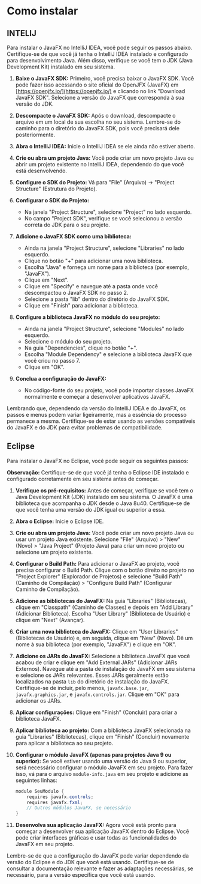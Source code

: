 # Como instalar

## INTELIJ

Para instalar o JavaFX no IntelliJ IDEA, você pode seguir os passos abaixo. Certifique-se de que você já tenha o IntelliJ IDEA instalado e configurado para desenvolvimento Java. Além disso, verifique se você tem o JDK (Java Development Kit) instalado em seu sistema.

1. **Baixe o JavaFX SDK:**
   Primeiro, você precisa baixar o JavaFX SDK. Você pode fazer isso acessando o site oficial do OpenJFX (JavaFX) em [https://openjfx.io/](https://openjfx.io/) e clicando no link "Download JavaFX SDK". Selecione a versão do JavaFX que corresponda à sua versão do JDK.

2. **Descompacte o JavaFX SDK:**
   Após o download, descompacte o arquivo em um local de sua escolha no seu sistema. Lembre-se do caminho para o diretório do JavaFX SDK, pois você precisará dele posteriormente.

3. **Abra o IntelliJ IDEA:**
   Inicie o IntelliJ IDEA se ele ainda não estiver aberto.

4. **Crie ou abra um projeto Java:**
   Você pode criar um novo projeto Java ou abrir um projeto existente no IntelliJ IDEA, dependendo do que você está desenvolvendo.

5. **Configure o SDK do Projeto:**
   Vá para "File" (Arquivo) -> "Project Structure" (Estrutura do Projeto).

6. **Configurar o SDK do Projeto:**
   - Na janela "Project Structure", selecione "Project" no lado esquerdo.
   - No campo "Project SDK", verifique se você selecionou a versão correta do JDK para o seu projeto.

7. **Adicione o JavaFX SDK como uma biblioteca:**
   - Ainda na janela "Project Structure", selecione "Libraries" no lado esquerdo.
   - Clique no botão "+" para adicionar uma nova biblioteca.
   - Escolha "Java" e forneça um nome para a biblioteca (por exemplo, "JavaFX").
   - Clique em "Next".
   - Clique em "Specify" e navegue até a pasta onde você descompactou o JavaFX SDK no passo 2.
   - Selecione a pasta "lib" dentro do diretório do JavaFX SDK.
   - Clique em "Finish" para adicionar a biblioteca.

8. **Configure a biblioteca JavaFX no módulo do seu projeto:**
   - Ainda na janela "Project Structure", selecione "Modules" no lado esquerdo.
   - Selecione o módulo do seu projeto.
   - Na guia "Dependencies", clique no botão "+".
   - Escolha "Module Dependency" e selecione a biblioteca JavaFX que você criou no passo 7.
   - Clique em "OK".

9. **Conclua a configuração do JavaFX:**
   - No código-fonte do seu projeto, você pode importar classes JavaFX normalmente e começar a desenvolver aplicativos JavaFX.

Lembrando que, dependendo da versão do IntelliJ IDEA e do JavaFX, os passos e menus podem variar ligeiramente, mas a essência do processo permanece a mesma. Certifique-se de estar usando as versões compatíveis do JavaFX e do JDK para evitar problemas de compatibilidade.

## Eclipse

Para instalar o JavaFX no Eclipse, você pode seguir os seguintes passos:

**Observação:** Certifique-se de que você já tenha o Eclipse IDE instalado e configurado corretamente em seu sistema antes de começar.

1. **Verifique os pré-requisitos:**
   Antes de começar, verifique se você tem o Java Development Kit (JDK) instalado em seu sistema. O JavaFX é uma biblioteca que acompanha o JDK desde o Java 8u40. Certifique-se de que você tenha uma versão do JDK igual ou superior a essa.

2. **Abra o Eclipse:**
   Inicie o Eclipse IDE.

3. **Crie ou abra um projeto Java:**
   Você pode criar um novo projeto Java ou usar um projeto Java existente. Selecione "File" (Arquivo) > "New" (Novo) > "Java Project" (Projeto Java) para criar um novo projeto ou selecione um projeto existente.

4. **Configurar o Build Path:**
   Para adicionar o JavaFX ao projeto, você precisa configurar o Build Path. Clique com o botão direito no projeto no "Project Explorer" (Explorador de Projetos) e selecione "Build Path" (Caminho de Compilação) > "Configure Build Path" (Configurar Caminho de Compilação).

5. **Adicione as bibliotecas do JavaFX:**
   Na guia "Libraries" (Bibliotecas), clique em "Classpath" (Caminho de Classes) e depois em "Add Library" (Adicionar Biblioteca). Escolha "User Library" (Biblioteca de Usuário) e clique em "Next" (Avançar).

6. **Criar uma nova biblioteca do JavaFX:**
   Clique em "User Libraries" (Bibliotecas de Usuário) e, em seguida, clique em "New" (Novo). Dê um nome à sua biblioteca (por exemplo, "JavaFX") e clique em "OK".

7. **Adicione os JARs do JavaFX:**
   Selecione a biblioteca JavaFX que você acabou de criar e clique em "Add External JARs" (Adicionar JARs Externos). Navegue até a pasta de instalação do JavaFX em seu sistema e selecione os JARs relevantes. Esses JARs geralmente estão localizados na pasta `lib` do diretório de instalação do JavaFX. Certifique-se de incluir, pelo menos, `javafx.base.jar`, `javafx.graphics.jar`, e `javafx.controls.jar`. Clique em "OK" para adicionar os JARs.

8. **Aplicar configurações:**
   Clique em "Finish" (Concluir) para criar a biblioteca JavaFX.

9. **Aplicar biblioteca ao projeto:**
   Com a biblioteca JavaFX selecionada na guia "Libraries" (Bibliotecas), clique em "Finish" (Concluir) novamente para aplicar a biblioteca ao seu projeto.

10. **Configurar o módulo JavaFX (apenas para projetos Java 9 ou superior):**
    Se você estiver usando uma versão do Java 9 ou superior, será necessário configurar o módulo JavaFX em seu projeto. Para fazer isso, vá para o arquivo `module-info.java` em seu projeto e adicione as seguintes linhas:

    ```java
    module SeuModulo {
        requires javafx.controls;
        requires javafx.fxml;
        // Outros módulos JavaFX, se necessário
    }
    ```

11. **Desenvolva sua aplicação JavaFX:**
    Agora você está pronto para começar a desenvolver sua aplicação JavaFX dentro do Eclipse. Você pode criar interfaces gráficas e usar todas as funcionalidades do JavaFX em seu projeto.

Lembre-se de que a configuração do JavaFX pode variar dependendo da versão do Eclipse e do JDK que você está usando. Certifique-se de consultar a documentação relevante e fazer as adaptações necessárias, se necessário, para a versão específica que você está usando.
